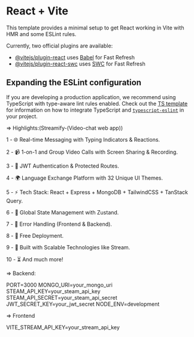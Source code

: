 # React + Vite

This template provides a minimal setup to get React working in Vite with HMR and some ESLint rules.

Currently, two official plugins are available:

- [@vitejs/plugin-react](https://github.com/vitejs/vite-plugin-react/blob/main/packages/plugin-react) uses [Babel](https://babeljs.io/) for Fast Refresh
- [@vitejs/plugin-react-swc](https://github.com/vitejs/vite-plugin-react/blob/main/packages/plugin-react-swc) uses [SWC](https://swc.rs/) for Fast Refresh

## Expanding the ESLint configuration

If you are developing a production application, we recommend using TypeScript with type-aware lint rules enabled. Check out the [TS template](https://github.com/vitejs/vite/tree/main/packages/create-vite/template-react-ts) for information on how to integrate TypeScript and [`typescript-eslint`](https://typescript-eslint.io) in your project.


=> Highlights:(Streamify-(Video-chat web app))

1 - 🌐 Real-time Messaging with Typing Indicators & Reactions.

2 - 📹 1-on-1 and Group Video Calls with Screen Sharing & Recording.

3 - 🔐 JWT Authentication & Protected Routes.

4 - 🌍 Language Exchange Platform with 32 Unique UI Themes.

5 - ⚡ Tech Stack: React + Express + MongoDB + TailwindCSS + TanStack Query.


6 - 🧠 Global State Management with Zustand.

7 - 🚨 Error Handling (Frontend & Backend).

8 - 🚀 Free Deployment.

9 - 🎯 Built with Scalable Technologies like Stream.

10 - ⏳ And much more!

=> Backend:

PORT=3000
MONGO_URI=your_mongo_uri
STEAM_API_KEY=your_steam_api_key
STEAM_API_SECRET=your_steam_api_secret
JWT_SECRET_KEY=your_jwt_secret
NODE_ENV=development

=> Frontend

VITE_STREAM_API_KEY=your_stream_api_key
